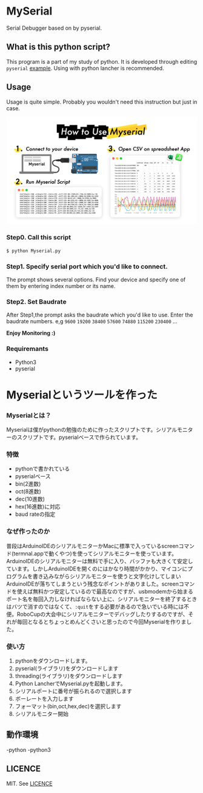 # MySerial
Serial Debugger based on by pyserial.

## What is this python script?
This program is a part of my study of python.
It is developed through editing ` pyserial` [example](https://github.com/pyserial/pyserial/blob/master/serial/tools/miniterm.py).
Using with python lancher is recommended.

## Usage
Usage is quite simple. Probably you wouldn't need this instruction but just in case.

![usage.jpg](usage.jpg)
### Step0. Call this script

~~~bash
$ python Myserial.py
~~~

### Step1. Specify serial port which you'd like to connect.

The prompt shows several options. Find your device and specify one of them by entering index number or its name. 

### Step2. Set Baudrate
After Step1,the prompt asks the baudrate which you'd like to use.
Enter the baudrate numbers. 
e,g `9600` `19200` `38400` `57600` `74880` `115200` `230400` ...

**Enjoy Monitoring :)**

### Requiremants
- Python3
- pyserial


# Myserialというツールを作った
### Myserialとは？
Myserialは僕がpythonの勉強のために作ったスクリプトです。シリアルモニターのスクリプトです。pyserialベースで作られています。

### 特徴
* pythonで書かれている
* pyserialベース
* bin(2進数)
* oct(8進数)
* dec(10進数)
* hex(16進数)に対応
* baud rateの指定

### なぜ作ったのか
普段はArduinoIDEのシリアルモニターかMacに標準で入っているscreenコマンド(termnal.appで動くやつ)を使ってシリアルモニターを使っています。ArduinoIDEのシリアルモニターは無料で手に入り、バッファも大きくて安定しています。しかしArduinoIDEを開くのにはかなり時間がかかり、マイコンにプログラムを書き込みながらシリアルモニターを使うと文字化けしてしまいArduinoIDEが落ちてしまうという残念なポイントがありました。screenコマンドを使えば無料かつ安定しているので最高なのですが、usbmodemから始まるポート名を毎回入力しなければならない上に、シリアルモニターを終了するときはバツで消すのではなくて、`:quit`をする必要があるので急いでいる時には不便。RoboCupの大会中にシリアルモニターでデバッグしたりするのですが、それが毎回となるとちょっとめんどくさいと思ったので今回Myserialを作りました。

### 使い方
1. pythonをダウンロードします。
2. pyserial(ライブラリ)をダウンロードします
3. threading(ライブラリ)をダウンロードします
4. Python LancherでMyserial.pyを起動します。
5. シリアルポートに番号が振られるので選択します
6. ボーレートを入力します
7. フォーマット(bin,oct,hex,dec)を選択します
8. シリアルモニター開始

## 動作環境
-python
-python3
## LICENCE 
 MIT. See [LICENCE](./LICENCE)
 
